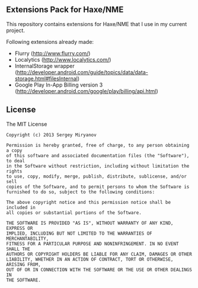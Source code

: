 Extensions Pack for Haxe/NME
----------------------------

This repository contains extensions for Haxe/NME that I use in my
current project.

Following extensions already made:
- Flurry (http://www.flurry.com/)
- Localytics (http://www.localytics.com/)
- InternalStorage wrapper (http://developer.android.com/guide/topics/data/data-storage.html#filesInternal)
- Google Play In-App Billing version 3 (http://developer.android.com/google/play/billing/api.html)

License
-------

The MIT License

	Copyright (c) 2013 Sergey Miryanov
	
	Permission is hereby granted, free of charge, to any person obtaining a copy
	of this software and associated documentation files (the "Software"), to deal
	in the Software without restriction, including without limitation the rights
	to use, copy, modify, merge, publish, distribute, sublicense, and/or sell
	copies of the Software, and to permit persons to whom the Software is
	furnished to do so, subject to the following conditions:
	
	The above copyright notice and this permission notice shall be included in
	all copies or substantial portions of the Software.
	
	THE SOFTWARE IS PROVIDED "AS IS", WITHOUT WARRANTY OF ANY KIND, EXPRESS OR
	IMPLIED, INCLUDING BUT NOT LIMITED TO THE WARRANTIES OF MERCHANTABILITY,
	FITNESS FOR A PARTICULAR PURPOSE AND NONINFRINGEMENT. IN NO EVENT SHALL THE
	AUTHORS OR COPYRIGHT HOLDERS BE LIABLE FOR ANY CLAIM, DAMAGES OR OTHER
	LIABILITY, WHETHER IN AN ACTION OF CONTRACT, TORT OR OTHERWISE, ARISING FROM,
	OUT OF OR IN CONNECTION WITH THE SOFTWARE OR THE USE OR OTHER DEALINGS IN
	THE SOFTWARE.

